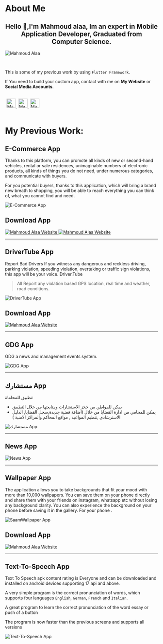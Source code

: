 # About Me
<h2 align="center">Hello 👋,I'm Mahmoud alaa, Im an expert in Mobile Application Developer, Graduated from Computer Science.</h2>
<p align="left"> <img src="https://komarev.com/ghpvc/?username=mahmoudalaa97" alt="Mahmoud Alaa" /> </p>
<br/>

This is some of my previous work by using `Flutter Framework`.

If You need to build your custom app, contact with me on **My Website** or **Social Media Accounts**.

<br/>


<a href="https://twitter.com/MahmoudAlaadev">
  <img alt="Mahmoud Alaa Website"  src="images/ic_twitter.svg" width="30" height="30"
  style="padding-left:5px;"/>
</a>
  
  <a href="https://www.linkedin.com/in/mahmoudalaadev/">
  <img alt="Mahmoud Alaa Website"  src="images/ic_linked_in.svg" width="30" height="30"
  style="padding-left:5px;"/>
</a>
<a href="https://www.mahmoudalaa.com/">
  <img alt="Mahmoud Alaa Website"  src="images/ic_website.svg" width="30" height="30"  style="padding-left:5px;"/>
</a>

<br/>
<br/>

# My Previous Work:

## E-Commerce App
Thanks to this platform, you can promote all kinds of new or second-hand vehicles, rental or sale residences, unimaginable numbers of electronic products, all kinds of things you do not need, under numerous categories, and communicate with buyers.

For you potential buyers, thanks to this application, which will bring a brand new breath to shopping, you will be able to reach everything you can think of, what you cannot find and need.


![E-Commerce App](images/1.png)

<!-- ## Plugin Using:
* `Dio` to handle Http Request.
*  -->


## Download App
<a href="https://play.google.com/store/apps/details?id=com.tuna.gcom">
  <img alt="Mahmoud Alaa Website"  src="images/ic_google_play.png" />
</a>
  
<a href="https://apps.apple.com/tr/app/ğ-com-tek-tuşla-alışveriş/id1516093540">
  <img alt="Mahmoud Alaa Website" src="images/ic_app_store.png" /></a>


---------

## DriverTube App
Report Bad Drivers
If you witness any dangerous and reckless driving, parking violation, speeding violation, overtaking or traffic sign violations, this app will be your voice. Driver.Tube
> All Report any violation based GPS location, real time and weather, road conditions.

![DriverTube App](images/2.png)

## Download App

<a href="https://play.google.com/store/apps/details?id=driver.tube&hl=ar&gl=US">
  <img alt="Mahmoud Alaa Website"  src="images/ic_google_play.png" />
</a>
     



---------

## GDG App
GDG a news and management events system.

![GDG App](images/3.png)



---------

## مستشارك App
تطبيق للمحاماة:
- يمكن للمواطن من حجز الاستشارات ومتابعتها من خلال التطبيق
- يمكن للمحامي من ادارة القضايا من خلال (اضافة قضية جديدة,سجل القضايا, الدليل الاسترشادي ,تنظيم المواعيد , مواقع المحاكم والمراكز الامنية )

![مستشارك App](images/4.png)


---------

## News App


![News App](images/5.png)


---------

## Wallpaper App
The application allows you to take backgrounds that fit your mood with more than 10,000 wallpapers. You can save them on your phone directly and share them with your friends on instagram, whatsapp etc without losing any background clarity. You can also experience the background on your phone before saving it in the gallery. For your phone .


![SaamWallpaper App](images/6.png)


## Download App

<a href="https://apkpure.com/ar/saam-wallpaper/com.m7moud1997.saamwallpaper">
  <img alt="Mahmoud Alaa Website"  src="images/ic_apk_pure.png" />
</a>
     

---------

## Text-To-Speech App
Text To Speech apk content rating is Everyone and can be downloaded and installed on android devices supporting 17 api and above.

A very simple program is the correct pronunciation of words, which supports four languages `English`, `German`, `French` and `Italian`.
 
A great program to learn the correct pronunciation of the word essay or push of a button

The program is now faster than the previous screens and supports all versions


![Text-To-Speech App](images/7.png)


<!-- ## Visitors Count

<img align="left" src = "https://profile-counter.glitch.me/My_Previous_Work/count.svg" alt ="Loading"> -->